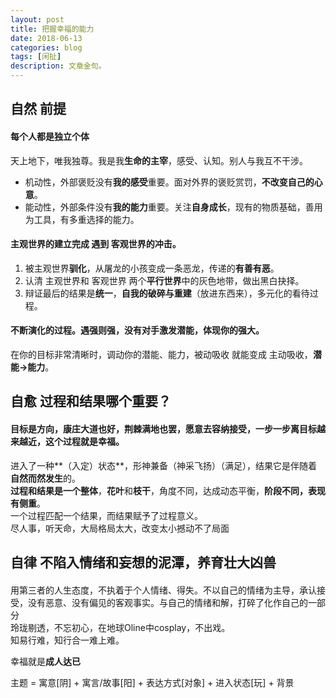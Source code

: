```yaml
---
layout: post
title: 把握幸福的能力
date: 2018-06-13
categories: blog
tags: [闲扯]
description: 文章金句。
---
```


## 自然 前提
#### 每个人都是独立个体
天上地下，唯我独尊。我是我**生命的主宰**，感受、认知。别人与我互不干涉。
- 机动性，外部褒贬没有**我的感受**重要。面对外界的褒贬赏罚，**不改变自己的心意**。
- 能动性，外部条件没有**我的能力**重要。关注**自身成长**，现有的物质基础，善用为工具，有多重选择的能力。<br>

#### 主观世界的建立完成 遇到 客观世界的冲击。
1. 被主观世界**驯化**，从屠龙的小孩变成一条恶龙，传递的**有善有恶**。
2. 认清 主观世界和 客观世界 两个**平行世界**中的灰色地带，做出黑白抉择。
3. 辩证最后的结果是**统一**，**自我的破碎与重建**（放进东西来），多元化的看待过程。


#### 不断演化的过程。遇强则强，没有对手激发潜能，体现你的强大。
在你的目标非常清晰时，调动你的潜能、能力，被动吸收 就能变成 主动吸收，**潜能→能力**。



## 自愈 过程和结果哪个重要？ 
#### 目标是方向，康庄大道也好，荆棘满地也罢，愿意去容纳接受，一步一步离目标越来越近，这个过程就是幸福。
进入了一种**（入定）状态**，形神兼备（神采飞扬）（满足），结果它是伴随着**自然而然发生**的。<br>
**过程和结果是一个整体**，**花叶**和**枝干**，角度不同，达成动态平衡，**阶段不同，表现有侧重**。<br>
一个过程匹配一个结果，而结果赋予了过程意义。<br>
尽人事，听天命，大局格局太大，改变太小撼动不了局面



## 自律 不陷入情绪和妄想的泥潭，养育壮大凶兽
#### 
用第三者的人生态度，不执着于个人情绪、得失。不以自己的情绪为主导，承认接受，没有恶意、没有偏见的客观事实。与自己的情绪和解，打碎了化作自己的一部分<br>
玲珑剔透，不忘初心，在地球Oline中cosplay，不出戏。<br>
知易行难，知行合一难上难。




幸福就是**成人达已**


主题 = 寓意[阴] + 寓言/故事[阳]  + 表达方式[对象] + 进入状态[玩] + 背景

